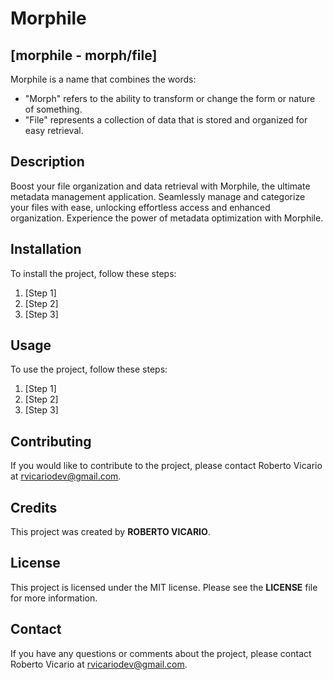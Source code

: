 # Morphile

## [morphile - morph/file]

Morphile is a name that combines the words:
- "Morph" refers to the ability to transform or change the form or nature of something.
- "File" represents a collection of data that is stored and organized for easy retrieval.

## Description

Boost your file organization and data retrieval with Morphile, the ultimate metadata management application. Seamlessly manage and categorize your files with ease, unlocking effortless access and enhanced organization. Experience the power of metadata optimization with Morphile.

## Installation

To install the project, follow these steps:
1. [Step 1]
2. [Step 2]
3. [Step 3]

## Usage

To use the project, follow these steps:
1. [Step 1]
2. [Step 2]
3. [Step 3]

## Contributing

If you would like to contribute to the project, please contact Roberto Vicario at <u>[rvicariodev@gmail.com](mailto:rvicariodev@gmail.com)</u>.

## Credits

This project was created by **ROBERTO VICARIO**.

## License

This project is licensed under the MIT license. Please see the **LICENSE** file for more information.

## Contact

If you have any questions or comments about the project, please contact Roberto Vicario at <u>[rvicariodev@gmail.com](mailto:rvicariodev@gmail.com)</u>.
